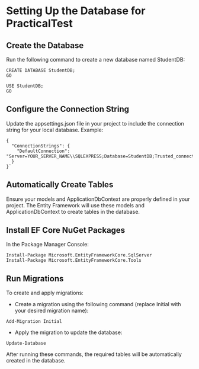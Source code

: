 # Setting Up the Database for PracticalTest

## Create the Database
Run the following command to create a new database named StudentDB:

```
CREATE DATABASE StudentDB;
GO
```
```
USE StudentDB;
GO
```

## Configure the Connection String
Update the appsettings.json file in your project to include the connection string for your local database. Example:

```
{
  "ConnectionStrings": {
    "DefaultConnection": "Server=YOUR_SERVER_NAME\\SQLEXPRESS;Database=StudentDB;Trusted_connection=true;TrustServerCertificate=true;"
  }
}`
```

## Automatically Create Tables
Ensure your models and ApplicationDbContext are properly defined in your project. The Entity Framework will use these models and ApplicationDbContext to create tables in the database.

## Install EF Core NuGet Packages
In the Package Manager Console:
```
Install-Package Microsoft.EntityFrameworkCore.SqlServer
Install-Package Microsoft.EntityFrameworkCore.Tools
```

## Run Migrations
To create and apply migrations:

- Create a migration using the following command (replace Initial with your desired migration name):

```
Add-Migration Initial
```

- Apply the migration to update the database:

```
Update-Database
```

After running these commands, the required tables will be automatically created in the database.

